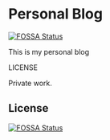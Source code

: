 # Personal Blog
[![FOSSA Status](https://app.fossa.io/api/projects/git%2Bgithub.com%2Fgagan0723%2Fblog.svg?type=shield)](https://app.fossa.io/projects/git%2Bgithub.com%2Fgagan0723%2Fblog?ref=badge_shield)


This is my personal blog

LICENSE

Private work.


## License
[![FOSSA Status](https://app.fossa.io/api/projects/git%2Bgithub.com%2Fgagan0723%2Fblog.svg?type=large)](https://app.fossa.io/projects/git%2Bgithub.com%2Fgagan0723%2Fblog?ref=badge_large)